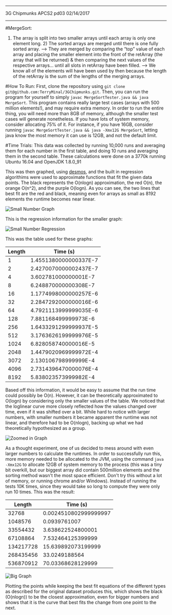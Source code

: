 ************
3G Chipmunks
APCS2 pd03
02/14/2017
************

#MergeSort:
1) The array is split into two smaller arrays until each array is only one element long. 2) The sorted arrays are merged until there is one fully sorted array.
—> They are merged by comparing the “top” value of each array and placing the smaller element into the front of the retArray (the array that will be returned) & then comparing the next values of the respective arrays… until all slots in retArray have been filled.
—> We know all of the elements will have been used by then because the length of the retArray is the sum of the lengths of the merging arrays.

#How To Run:
First, clone the repository using `git clone git@github.com:TerryMinal/3GChipmunks.git`. Then, you can run the program for yourself to simply `javac MergeSortTester.java && java MergeSort`.
This program contains really large test cases (arrays with 500 million elements!), and may require extra memory. In order to run the entire thing, you will need more than 8GB of memory, although the smaller test cases will generate nonetheless. If you have lots of system memory, consider allocating 75% of it. For instance, if you have 16GB, consider running `javac MergeSortTester.java && java -Xmx12G MergeSort`, letting java know the most memory it can use is 12GB, and not the default limit.


#Time Trials:
This data was collected by running 10,000 runs and averaging them for each number in the first table, and doing 10 runs and averaging them in the second table. These calculations were done on a 3770k running Ubuntu 16.04 and OpenJDK 1.8.0_91  

 This was then graphed, using [desmos](https://www.desmos.com/calculator), and the built in regression algorithims were used to approximate functions that fit the given data points. The black represents the O(nlogn) approximation, the red O(n), the orange O(n^2), and the purple O(logn). As you can see, the two lines that best fit are the red and black, meaning even for arrays as small as 8192 elements the runtime becomes near linear.


![Small Number Graph](.img/smallGraph.png)

This is the regression information for the smaller graph:


![Small Number Regression](.img/smallReg.png)

This was the table used for these graphs:

| Length | Time (s)              |
|--------|-----------------------|
| 1      | 1.4551380000000337E-7 |
| 2      | 2.4270070000002437E-7 |
| 4      | 3.602781000000001E-7  |
| 8      | 6.248870000000308E-7  |
| 16     | 1.1774998000000257E-6 |
| 32     | 2.2847292000000016E-6 |
| 64     | 4.7921113999999035E-6 |
| 128    | 7.881168499999973E-6  |
| 256    | 1.6433291299999937E-5 |
| 512    | 3.1763626199999976E-5 |
| 1024   | 6.828058740000016E-5  |
| 2048   | 1.4479020969999972E-4 |
| 3072   | 2.130106798999999E-4  |
| 4096   | 2.7314396470000076E-4 |
| 8192   | 5.838023573999982E-4  |


Based off this information, it would be easy to assume that the run time could possibly be O(n). However, it can be theoretically approximated to O(logn) by considering only the smaller values of the table. We noticed that the loglinear curve more closely reflected how the values changed over time, even if it was shifted over a bit. While hard to notice with larger numbers, with smaller numbers it became apparent the runtime was not linear, and therefore had to be O(nlogn), backing up what we had theoretically hypothesized as a group.

![Zoomed in Graph](.img/zoomedIn.png)

As a thought experiment, one of us decided to mess around with even larger numbers to calculate the runtimes. In order to successfully run this, more memory needed to be allocated to the JVM, using the command `java -Xmx12G` to allocate 12GB of system memory to the process (this was a tiny bit overkill, but our biggest array did contain 500million elements and the sorting method wasn't the most space efficient. Don't try this without a lot of memory, or running chrome and/or Windows). Instead of running the tests 10K times, since they would take so long to compute they were only run 10 times. This was the result:

| Length    | Time (s)              |
|-----------|-----------------------|
| 32768     | 0.0024510802999999997 |
| 1048576   | 0.0939761007          |
| 33554432  | 3.638622524800001     |
| 67108864  | 7.532464125399999     |
| 134217728 | 15.639892073199999    |
| 268435456 | 33.0249188564         |
| 536870912 | 70.03368628129999     |

![Big Graph](.img/bigGraph.png)

Plotting the points while keeping the best fit equations of the different types as described for the original dataset produces this, which shows the black (O(nlogn)) to be the closest approximation, even for bigger numbers and shows that it is the curve that best fits the change from one point to the next.
